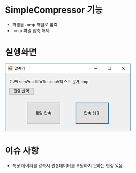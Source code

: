 # SimpleCompressor 기능
 
 - 파일을 .cmp 파일로 압축
 - .cmp 파일 압축 해제

 
# 실행화면
![1](./Image/1.png)


# 이슈 사항
 
 - 특정 데이터를 압축시 원본데이터를 복원하지 못하는 현상 있음.
